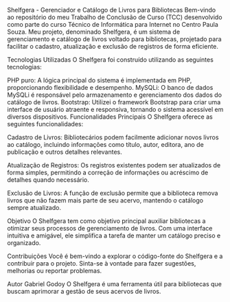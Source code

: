Shelfgera - Gerenciador e Catálogo de Livros para Bibliotecas
Bem-vindo ao repositório do meu Trabalho de Conclusão de Curso (TCC) desenvolvido como parte do curso Técnico de Informática para Internet no Centro Paula Souza. Meu projeto, denominado Shelfgera, é um sistema de gerenciamento e catálogo de livros voltado para bibliotecas, projetado para facilitar o cadastro, atualização e exclusão de registros de forma eficiente.

Tecnologias Utilizadas
O Shelfgera foi construído utilizando as seguintes tecnologias:

PHP puro: A lógica principal do sistema é implementada em PHP, proporcionando flexibilidade e desempenho.
MySQLi: O banco de dados MySQLi é responsável pelo armazenamento e gerenciamento dos dados do catálogo de livros.
Bootstrap: Utilizei o framework Bootstrap para criar uma interface de usuário atraente e responsiva, tornando o sistema acessível em diversos dispositivos.
Funcionalidades Principais
O Shelfgera oferece as seguintes funcionalidades:

Cadastro de Livros: Bibliotecários podem facilmente adicionar novos livros ao catálogo, incluindo informações como título, autor, editora, ano de publicação e outros detalhes relevantes.

Atualização de Registros: Os registros existentes podem ser atualizados de forma simples, permitindo a correção de informações ou acréscimo de detalhes quando necessário.

Exclusão de Livros: A função de exclusão permite que a biblioteca remova livros que não fazem mais parte de seu acervo, mantendo o catálogo sempre atualizado.

Objetivo
O Shelfgera tem como objetivo principal auxiliar bibliotecas a otimizar seus processos de gerenciamento de livros. Com uma interface intuitiva e amigável, ele simplifica a tarefa de manter um catálogo preciso e organizado.

Contribuições
Você é bem-vindo a explorar o código-fonte do Shelfgera e a contribuir para o projeto. Sinta-se à vontade para fazer sugestões, melhorias ou reportar problemas.

Autor
Gabriel Godoy
O Shelfgera é uma ferramenta útil para bibliotecas que buscam aprimorar a gestão de seus acervos de livros.
